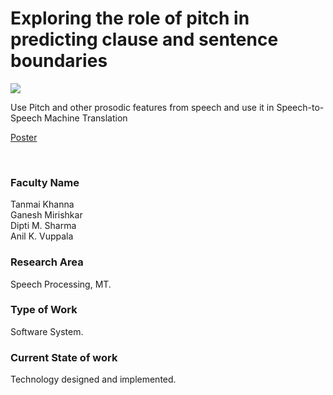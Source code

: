 # Exploring the role of pitch in predicting clause and sentence boundaries

![](https://i.imgur.com/jP7WthI.png)

Use Pitch and other prosodic features from speech and use it in Speech-to-Speech Machine Translation

[Poster](12.%20Exploring%20the%20role%20of%20pitch%20in%20predicting%20clause%20and%20sentence%20boundaries.pdf)

<br>


### Faculty Name

Tanmai Khanna<br>
Ganesh Mirishkar<br>
Dipti M. Sharma<br>
Anil K. Vuppala


### Research Area

Speech Processing, MT.


### Type of Work

Software System.


### Current State of work

Technology designed and implemented.
